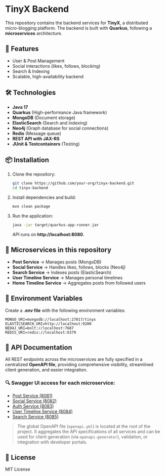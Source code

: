 # TinyX Backend

This repository contains the backend services for **TinyX**, a distributed micro-blogging platform. The backend is built with **Quarkus**, following a **microservices** architecture.

## 🚀 Features
- User & Post Management
- Social interactions (likes, follows, blocking)
- Search & Indexing
- Scalable, high-availability backend

## 🛠️ Technologies
- **Java 17**
- **Quarkus** (High-performance Java framework)
- **MongoDB** (Document storage)
- **ElasticSearch** (Search and indexing)
- **Neo4j** (Graph database for social connections)
- **Redis** (Message queue)
- **REST API with JAX-RS**
- **JUnit & Testcontainers** (Testing)


## 📦 Installation
1. Clone the repository:
   ```bash
   git clone https://github.com/your-org/tinyx-backend.git
   cd tinyx-backend
   ```

2. Install dependencies and build:
   ```bash
   mvn clean package
   ```

3. Run the application:
   ```bash
   java -jar target/quarkus-app-runner.jar
   ```
   API runs on **http://localhost:8080**.

## 📌 Microservices in this repository
- **Post Service** → Manages posts (MongoDB)
- **Social Service** → Handles likes, follows, blocks (Neo4j)
- **Search Service** → Indexes posts (ElasticSearch)
- **User Timeline Service** → Manages personal timelines
- **Home Timeline Service** → Aggregates posts from followed users

## 🔧 Environment Variables
Create a **.env file** with the following environment variables:
```env
MONGO_URI=mongodb://localhost:27017/tinyx
ELASTICSEARCH_URI=http://localhost:9200
NEO4J_URI=bolt://localhost:7687
REDIS_URI=redis://localhost:6379
```
## 📑 API Documentation

All REST endpoints across the microservices are fully specified in a centralized **OpenAPI file**, providing comprehensive visibility, streamlined client generation, and easier integration.

### 🔍 Swagger UI access for each microservice:
- [Post Service (8081)](http://localhost:8081/q/swagger-ui)
- [Social Service (8082)](http://localhost:8082/q/swagger-ui)
- [Auth Service (8083)](http://localhost:8083/q/swagger-ui)
- [User Timeline Service (8084)](http://localhost:8084/q/swagger-ui)
- [Search Service (8085)](http://localhost:8085/q/swagger-ui)

> The global OpenAPI file (`openapi.yml`) is located at the root of the project. It aggregates the API specifications of all services and can be used for client generation (via `openapi-generator`), validation, or integration with developer portals.

## 📜 License
MIT License
